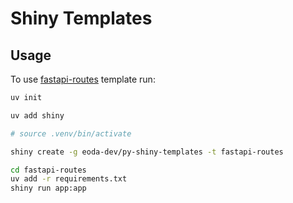 # Shiny Templates

## Usage

To use [fastapi-routes](fastapi-routes) template run:

```bash
uv init

uv add shiny

# source .venv/bin/activate

shiny create -g eoda-dev/py-shiny-templates -t fastapi-routes

cd fastapi-routes
uv add -r requirements.txt
shiny run app:app
```

